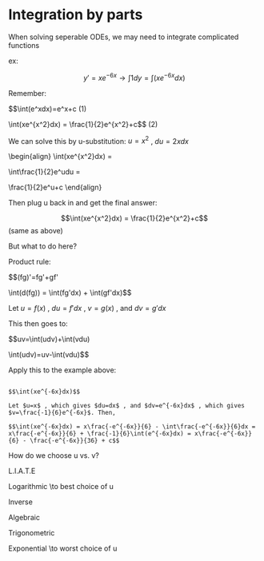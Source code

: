 # Integration by parts

When solving seperable ODEs, we may need to integrate complicated functions

ex: 

$$y'=xe^{-6x} \to \int1dy=\int(xe^{-6x}dx)$$

Remember:

$$\int(e^xdx)=e^x+c (1)

\int(xe^{x^2}dx) = \frac{1}{2}e^{x^2}+c$$ (2)

We can solve this by u-substitution: $u=x^2$ , $du=2xdx$

\begin{align}
\int(xe^{x^2}dx) =

\int\frac{1}{2}e^udu =

\frac{1}{2}e^u+c
\end{align}

Then plug u back in and get the final answer:

$$\int(xe^{x^2}dx) = \frac{1}{2}e^{x^2}+c$$ (same as above)

But what to do here?

Product rule:

$$(fg)'=fg'+gf'

\int(d(fg)) = \int(fg'dx) + \int(gf'dx)$$

Let $u=f(x)$ , $du=f'dx$ , $v=g(x)$ , and $dv=g'dx$

This then goes to:

$$uv=\int(udv)+\int(vdu) 

\int(udv)=uv-\int(vdu)$$

Apply this to the example above:

````{example} 1.6.1

$$\int(xe^{-6x}dx)$$

Let $u=x$ , which gives $du=dx$ , and $dv=e^{-6x}dx$ , which gives $v=\frac{-1}{6}e^{-6x}$. Then,

$$\int(xe^{-6x}dx) = x\frac{-e^{-6x}}{6} - \int\frac{-e^{-6x}}{6}dx = x\frac{-e^{-6x}}{6} + \frac{-1}{6}\int(e^{-6x}dx) = x\frac{-e^{-6x}}{6} - \frac{-e^{-6x}}{36} + c$$
````

How do we choose u vs. v?

L.I.A.T.E

Logarithmic \to best choice of u

Inverse

Algebraic

Trigonometric

Exponential \to worst choice of u

````{example} 1.6.2

